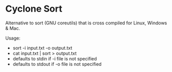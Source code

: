 # Cyclone Sort
Alternative to sort (GNU coreutils) that is cross compiled for Linux, Windows &amp; Mac.

Usage: 
- sort -i input.txt -o output.txt
- cat input.txt | sort > output.txt
- defaults to stdin if -i file is not specified
- defaults to stdout if -o file is not specified
